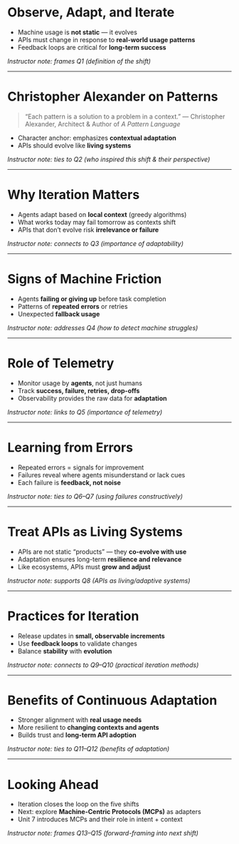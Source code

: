 # Observe, Adapt, and Iterate

* Machine usage is **not static** — it evolves
* APIs must change in response to **real-world usage patterns**
* Feedback loops are critical for **long-term success**

*Instructor note: frames Q1 (definition of the shift)*

---

# Christopher Alexander on Patterns

> “Each pattern is a solution to a problem in a context.”
> — Christopher Alexander, Architect & Author of *A Pattern Language*

* Character anchor: emphasizes **contextual adaptation**
* APIs should evolve like **living systems**

*Instructor note: ties to Q2 (who inspired this shift & their perspective)*

---

# Why Iteration Matters

* Agents adapt based on **local context** (greedy algorithms)
* What works today may fail tomorrow as contexts shift
* APIs that don’t evolve risk **irrelevance or failure**

*Instructor note: connects to Q3 (importance of adaptability)*

---

# Signs of Machine Friction

* Agents **failing or giving up** before task completion
* Patterns of **repeated errors** or retries
* Unexpected **fallback usage**

*Instructor note: addresses Q4 (how to detect machine struggles)*

---

# Role of Telemetry

* Monitor usage by **agents**, not just humans
* Track **success, failure, retries, drop-offs**
* Observability provides the raw data for **adaptation**

*Instructor note: links to Q5 (importance of telemetry)*

---

# Learning from Errors

* Repeated errors = signals for improvement
* Failures reveal where agents misunderstand or lack cues
* Each failure is **feedback, not noise**

*Instructor note: ties to Q6–Q7 (using failures constructively)*

---

# Treat APIs as Living Systems

* APIs are not static “products” — they **co-evolve with use**
* Adaptation ensures long-term **resilience and relevance**
* Like ecosystems, APIs must **grow and adjust**

*Instructor note: supports Q8 (APIs as living/adaptive systems)*

---

# Practices for Iteration

* Release updates in **small, observable increments**
* Use **feedback loops** to validate changes
* Balance **stability** with **evolution**

*Instructor note: connects to Q9–Q10 (practical iteration methods)*

---

# Benefits of Continuous Adaptation

* Stronger alignment with **real usage needs**
* More resilient to **changing contexts and agents**
* Builds trust and **long-term API adoption**

*Instructor note: ties to Q11–Q12 (benefits of adaptation)*

---

# Looking Ahead

* Iteration closes the loop on the five shifts
* Next: explore **Machine-Centric Protocols (MCPs)** as adapters
* Unit 7 introduces MCPs and their role in intent + context

*Instructor note: frames Q13–Q15 (forward-framing into next shift)*

